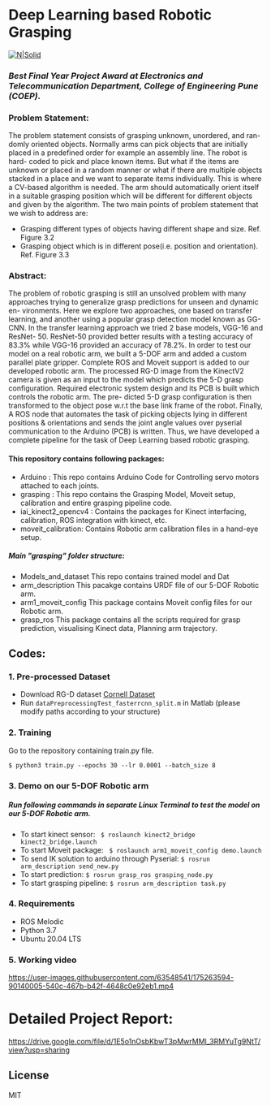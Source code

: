 # Deep Learning based Robotic Grasping
[comment]: <>  (## _The Last Markdown Editor, Ever_)

[![N|Solid](https://cldup.com/dTxpPi9lDf.thumb.png)](https://nodesource.com/products/nsolid)

### *Best Final Year Project Award at Electronics and Telecommunication Department, College of Engineering Pune (COEP)*. 

### Problem Statement: 
The problem statement consists of grasping unknown, unordered, and ran- domly oriented objects. Normally arms can pick objects that are initially placed in a predefined order for example an assembly line. The robot is hard- coded to pick and place known items. But what if the items are unknown or placed in a random manner or what if there are multiple objects stacked in a place and we want to separate items individually. This is where a CV-based algorithm is needed. The arm should automatically orient itself in a suitable grasping position which will be different for different objects and given by the algorithm. The two main points of problem statement that we wish to address are: 
- Grasping different types of objects having different shape and size. Ref. Figure 3.2 
- Grasping object which is in different pose(i.e. position and orientation). Ref. Figure 3.3

### Abstract:
The problem of robotic grasping is still an unsolved problem with many approaches trying to generalize grasp predictions for unseen and dynamic en- vironments. Here we explore two approaches, one based on transfer learning, and another using a popular grasp detection model known as GG-CNN. In the transfer learning approach we tried 2 base models, VGG-16 and ResNet- 50. ResNet-50 provided better results with a testing accuracy of 83.3% while VGG-16 provided an accuracy of 78.2%. In order to test our model on a real robotic arm, we built a 5-DOF arm and added a custom parallel plate gripper. Complete ROS and Moveit support is added to our developed robotic arm. The processed RG-D image from the KinectV2 camera is given as an input to the model which predicts the 5-D grasp configuration. Required electronic system design and its PCB is built which controls the robotic arm. The pre- dicted 5-D grasp configuration is then transformed to the object pose w.r.t the base link frame of the robot. Finally, A ROS node that automates the task of picking objects lying in different positions & orientations and sends the joint angle values over pyserial communication to the Arduino (PCB) is written. Thus, we have developed a complete pipeline for the task of Deep Learning based robotic grasping.

####  This repository contains following packages:
- Arduino : This repo contains Arduino Code for Controlling servo motors attached to each joints. 
- grasping : This repo contains the Grasping Model, Moveit setup, calibration and entire grasping pipeline code.
- iai_kinect2_opencv4 : Contains the packages for Kinect interfacing, calibration, ROS integration with kinect, etc.
- moveit_calibration: Contains Robotic arm calibration files in a hand-eye setup.

##### Main "grasping" folder structure: 
-  Models_and_dataset
This repo contains trained model and Dat
- arm_description
This pacakge contains URDF file of our 5-DOF Robotic arm. 
- arm1_moveit_config
This package contains Moveit config files for our Robotic arm.
- grasp_ros
This package contains all the scripts required for grasp prediction, visualising Kinect data, Planning arm trajectory.


## Codes:

### 1. Pre-processed  Dataset

+ Download RG-D dataset [Cornell Dataset](https://drive.google.com/file/d/1AW7le2PbktTAVgZ3RSeInOhw16xwO026/view?usp=sharing) 
+ Run `dataPreprocessingTest_fasterrcnn_split.m` in Matlab (please modify paths according to your structure) 

### 2. Training
Go to the repository containing train.py file.
```
$ python3 train.py --epochs 30 --lr 0.0001 --batch_size 8
```
### 3. Demo on our 5-DOF Robotic arm
##### Run following commands in separate Linux Terminal to test the model on our 5-DOF Robotic arm.

+ To start kinect sensor: ``` $ roslaunch kinect2_bridge kinect2_bridge.launch```
+ To start Moveit package: ``` $ roslaunch arm1_moveit_config demo.launch```
+ To send IK solution to arduino through Pyserial: ``` $ rosrun arm_description send_new.py ```
+ To start prediction: ``` $ rosrun grasp_ros grasping_node.py ```
+ To start grasping pipeline:  ``` $ rosrun arm_description task.py ```


### 4. Requirements
+ ROS Melodic
+ Python 3.7
+ Ubuntu 20.04 LTS

### 5. Working video

https://user-images.githubusercontent.com/63548541/175263594-90140005-540c-467b-b42f-4648c0e92eb1.mp4

# Detailed Project Report: 
https://drive.google.com/file/d/1E5o1nOsbKbwT3pMwrMMl_3RMYuTg9NtT/view?usp=sharing

## License

MIT

